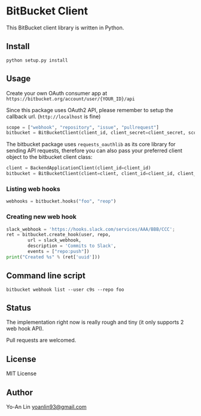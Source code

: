 # BitBucket Client

This BitBucket client library is written in Python.

## Install

    python setup.py install

## Usage

Create your own OAuth consumer app at `https://bitbucket.org/account/user/{YOUR_ID}/api`

Since this package uses OAuth2 API, please remember to setup the callback url.
(`http://localhost` is fine)
    
```python
scope = ["webhook", "repository", "issue", "pullrequest"]
bitbucket = BitBucketClient(client_id, client_secret=client_secret, scope=scope)
```

The bitbucket package uses `requests_oauthlib` as its core library for sending
API requests, therefore you can also pass your preferred client object to the
bitbucket client class:

```python
client = BackendApplicationClient(client_id=client_id)
bitbucket = BitBucketClient(client=client, client_id=client_id, client_secret=client_secret, scope=scope)
```

### Listing web hooks

```python
webhooks = bitbucket.hooks("foo", "reop")
```

### Creating new web hook

```python
slack_webhook = 'https://hooks.slack.com/services/AAA/BBB/CCC';
ret = bitbucket.create_hook(user, repo,
        url = slack_webhook,
        description = 'Commits to Slack',
        events = ["repo:push"])
print("Created %s" % (ret['uuid']))
```


## Command line script

```
bitbucket webhook list --user c9s --repo foo
```

## Status

The implementation right now is really rough and tiny (it only supports 2 web hook API).

Pull requests are welcomed.


## License

MIT License


## Author

Yo-An Lin <yoanlin93@gmail.com>
